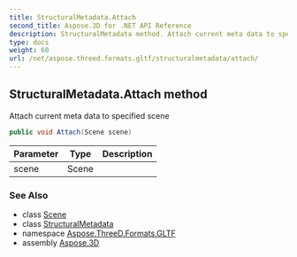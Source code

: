 ```yaml
---
title: StructuralMetadata.Attach
second_title: Aspose.3D for .NET API Reference
description: StructuralMetadata method. Attach current meta data to specified scene
type: docs
weight: 60
url: /net/aspose.threed.formats.gltf/structuralmetadata/attach/
---
```

## StructuralMetadata.Attach method

Attach current meta data to specified scene

```csharp
public void Attach(Scene scene)
```

| Parameter | Type | Description |
| --- | --- | --- |
| scene | Scene |  |

### See Also

* class [Scene](../../../aspose.threed/scene/)
* class [StructuralMetadata](../)
* namespace [Aspose.ThreeD.Formats.GLTF](../../structuralmetadata/)
* assembly [Aspose.3D](../../../)


